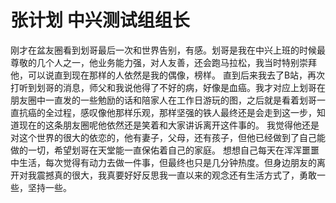 # 张计划 中兴测试组组长
刚才在盆友圈看到划哥最后一次和世界告别，有感。划哥是我在中兴上班的时候最尊敬的几个人之一，他业务能力强，对人友善，还会跑马拉松，我当时特别崇拜他，可以说直到现在那样的人依然是我的偶像，榜样。
直到后来我去了B站，再次打听到划哥的消息，师父和我说他得了不好的病，好像是血癌。我才对应上划哥在朋友圈中一直发的一些勉励的话和陪家人在工作日游玩的图，之后就是看着划哥一直抗癌的全过程，感叹像他那样乐观，那样坚强的铁人最终还是会走到这一步，知道现在的这条朋友圈呢他依然还是笑着和大家讲诉离开这件事的。
我觉得他还是对这个世界的很大的依恋的，他有妻子，父母，还有孩子，但他已经做到了自己能做的一切，希望划哥在天堂能一直保佑着自己的家庭。
想想自己每天在浑浑噩噩中生活，每次觉得有动力去做一件事，但最终也只是几分钟热度。但身边朋友的离开对我震撼真的很大，我真要好好反思我一直以来的观念还有生活方式了，勇敢一些，坚持一些。
